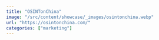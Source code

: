```yaml
---
title: "OSINTonChina"
image: "/src/content/showcase/_images/osintonchina.webp"
url: "https://osintonchina.com/"
categories: ["marketing"]
---
```

